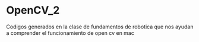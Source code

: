 # OpenCV_2
Codigos generados en la clase de fundamentos de robotica que nos ayudan a comprender el funcionamiento de open cv en mac
